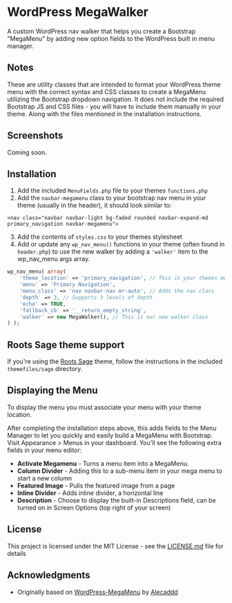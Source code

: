 

# WordPress MegaWalker

A custom WordPress nav walker that helps you create a Bootstrap "MegaMenu" by adding new option fields to the WordPress built in menu manager.

## Notes
These are utility classes that are intended to format your WordPress theme menu with the correct syntax and CSS classes to create a MegaMenu utilizing the Bootstrap dropdown navigation. It does not include the required Bootstrap JS and CSS files - you will have to include them manually in your theme.
Along with the files mentioned in the installation instructions. 

## Screenshots 
Coming soon. 

## Installation
1. Add the included `MenuFields.php` file to your themes `functions.php` 
2. Add the `navbar-megamenu` class to your bootstrap nav menu in your theme (usually in the header), it should look similar to:
```
<nav class="navbar navbar-light bg-faded rounded navbar-expand-md primary_navigation navbar-megamenu">
```
3. Add the contents of `styles.css` to your themes stylesheet 
4. Add or update any `wp_nav_menu()` functions in your theme (often found in `header.php`) to use the new walker by adding a `'walker'` item to the wp_nav_menu args array.

```php
wp_nav_menu( array(
    'theme_location' => 'primary_navigation', // This is your themes menu location
    'menu' => 'Primary Navigation', 
    'menu_class' => 'nav navbar-nav mr-auto', // Adds the nav class
    'depth' => 3, // Supports 3 levels of depth 
    'echo' => TRUE,
    'fallback_cb' => '__return_empty_string',
    'walker' => new MegaWalker(), // This is our new walker class
) );
```

## Roots Sage theme support
If you're using the [Roots Sage](https://roots.io/sage/) theme, follow the instructions in the included `themefiles/sage` directory. 

## Displaying the Menu
To display the menu you must associate your menu with your theme location.

After completing the installation steps above, this adds fields to the Menu Manager to let you quickly and easily build a MegaMenu with Bootstrap.
Visit Appearance > Menus in your dashboard. You'll see the following extra fields in your menu editor: 
* **Activate Megamenu** - Turns a menu item into a MegaMenu. 
* **Column Divider** - Adding this to a sub-menu item in your mega menu to start a new column
* **Featured Image** - Pulls the featured image from a page
* **Inline Divider** - Adds inline divider, a horizontal line
* **Description** - Choose to display the built-in Descriptions field, can be turned on in Screen Options (top right of your screen)

## License

This project is licensed under the MIT License - see the [LICENSE.md](LICENSE.md) file for details

## Acknowledgments

* Originally based on [WordPress-MegaMenu](https://github.com/Alecaddd/WordPress-MegaMenu) by [Alecaddd](https://github.com/Alecaddd)
